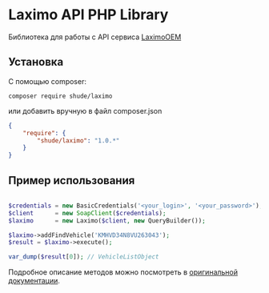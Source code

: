 Laximo API PHP Library
======================

 Библиотека для работы с API сервиса [LaximoOEM](https://laximo.ru/oem/)
 
 ## Установка
 С помощью composer:
 ```
composer require shude/laximo
```
или добавить вручную в файл composer.json
```json
{
    "require": {
        "shude/laximo": "1.0.*"
    }
}
```

## Пример использования
```php

$credentials = new BasicCredentials('<your_login>', '<your_password>');
$client      = new SoapClient($credentials);
$laximo      = new Laximo($client, new QueryBuilder());

$laximo->addFindVehicle('KMHVD34N8VU263043');
$result = $laximo->execute();

var_dump($result[0]); // VehicleListObject
```

Подробное описание методов можно посмотреть в [оригинальной документации](http://wiki.technologytrade.ru/index.php/%D0%97%D0%B0%D0%B3%D0%BB%D0%B0%D0%B2%D0%BD%D0%B0%D1%8F_%D1%81%D1%82%D1%80%D0%B0%D0%BD%D0%B8%D1%86%D0%B0).
